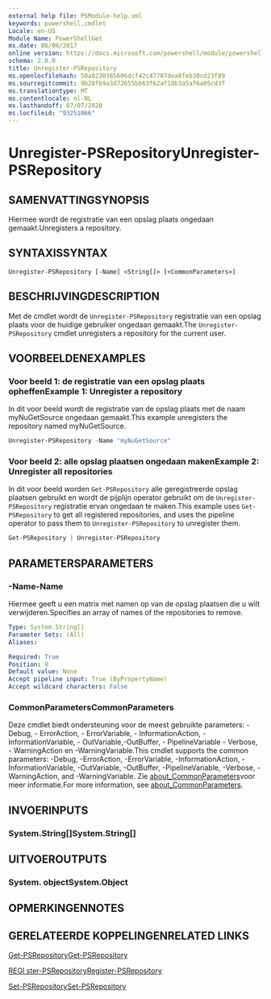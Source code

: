```yaml
---
external help file: PSModule-help.xml
keywords: powershell,cmdlet
Locale: en-US
Module Name: PowerShellGet
ms.date: 06/09/2017
online version: https://docs.microsoft.com/powershell/module/powershellget/unregister-psrepository?view=powershell-6&WT.mc_id=ps-gethelp
schema: 2.0.0
title: Unregister-PSRepository
ms.openlocfilehash: 50a8230385606dcf42c47787dea8feb30cd23f89
ms.sourcegitcommit: 9b28fb9a3d72655bb63f62af18b3a5af6a05cd3f
ms.translationtype: MT
ms.contentlocale: nl-NL
ms.lasthandoff: 07/07/2020
ms.locfileid: "93251066"
---
```

# <span data-ttu-id="b3da2-103">Unregister-PSRepository</span><span class="sxs-lookup"><span data-stu-id="b3da2-103">Unregister-PSRepository</span></span>

## <span data-ttu-id="b3da2-104">SAMENVATTING</span><span class="sxs-lookup"><span data-stu-id="b3da2-104">SYNOPSIS</span></span>
<span data-ttu-id="b3da2-105">Hiermee wordt de registratie van een opslag plaats ongedaan gemaakt.</span><span class="sxs-lookup"><span data-stu-id="b3da2-105">Unregisters a repository.</span></span>

## <span data-ttu-id="b3da2-106">SYNTAXIS</span><span class="sxs-lookup"><span data-stu-id="b3da2-106">SYNTAX</span></span>

```
Unregister-PSRepository [-Name] <String[]> [<CommonParameters>]
```

## <span data-ttu-id="b3da2-107">BESCHRIJVING</span><span class="sxs-lookup"><span data-stu-id="b3da2-107">DESCRIPTION</span></span>

<span data-ttu-id="b3da2-108">Met de cmdlet wordt de `Unregister-PSRepository` registratie van een opslag plaats voor de huidige gebruiker ongedaan gemaakt.</span><span class="sxs-lookup"><span data-stu-id="b3da2-108">The `Unregister-PSRepository` cmdlet unregisters a repository for the current user.</span></span>

## <span data-ttu-id="b3da2-109">VOORBEELDEN</span><span class="sxs-lookup"><span data-stu-id="b3da2-109">EXAMPLES</span></span>

### <span data-ttu-id="b3da2-110">Voor beeld 1: de registratie van een opslag plaats opheffen</span><span class="sxs-lookup"><span data-stu-id="b3da2-110">Example 1: Unregister a repository</span></span>

<span data-ttu-id="b3da2-111">In dit voor beeld wordt de registratie van de opslag plaats met de naam myNuGetSource ongedaan gemaakt.</span><span class="sxs-lookup"><span data-stu-id="b3da2-111">This example unregisters the repository named myNuGetSource.</span></span>

```powershell
Unregister-PSRepository -Name "myNuGetSource"
```

### <span data-ttu-id="b3da2-112">Voor beeld 2: alle opslag plaatsen ongedaan maken</span><span class="sxs-lookup"><span data-stu-id="b3da2-112">Example 2: Unregister all repositories</span></span>

<span data-ttu-id="b3da2-113">In dit voor beeld worden `Get-PSRepository` alle geregistreerde opslag plaatsen gebruikt en wordt de pijplijn operator gebruikt om de `Unregister-PSRepository` registratie ervan ongedaan te maken.</span><span class="sxs-lookup"><span data-stu-id="b3da2-113">This example uses `Get-PSRepository` to get all registered repositories, and uses the pipeline operator to pass them to `Unregister-PSRepository` to unregister them.</span></span>

```powershell
Get-PSRepository | Unregister-PSRepository
```

## <span data-ttu-id="b3da2-114">PARAMETERS</span><span class="sxs-lookup"><span data-stu-id="b3da2-114">PARAMETERS</span></span>

### <span data-ttu-id="b3da2-115">-Name</span><span class="sxs-lookup"><span data-stu-id="b3da2-115">-Name</span></span>

<span data-ttu-id="b3da2-116">Hiermee geeft u een matrix met namen op van de opslag plaatsen die u wilt verwijderen.</span><span class="sxs-lookup"><span data-stu-id="b3da2-116">Specifies an array of names of the repositories to remove.</span></span>

```yaml
Type: System.String[]
Parameter Sets: (All)
Aliases:

Required: True
Position: 0
Default value: None
Accept pipeline input: True (ByPropertyName)
Accept wildcard characters: False
```

### <span data-ttu-id="b3da2-117">CommonParameters</span><span class="sxs-lookup"><span data-stu-id="b3da2-117">CommonParameters</span></span>

<span data-ttu-id="b3da2-118">Deze cmdlet biedt ondersteuning voor de meest gebruikte parameters: -Debug, - ErrorAction, - ErrorVariable, - InformationAction, -InformationVariable, - OutVariable,-OutBuffer, - PipelineVariable - Verbose, - WarningAction en -WarningVariable.</span><span class="sxs-lookup"><span data-stu-id="b3da2-118">This cmdlet supports the common parameters: -Debug, -ErrorAction, -ErrorVariable, -InformationAction, -InformationVariable, -OutVariable, -OutBuffer, -PipelineVariable, -Verbose, -WarningAction, and -WarningVariable.</span></span> <span data-ttu-id="b3da2-119">Zie [about_CommonParameters](https://go.microsoft.com/fwlink/?LinkID=113216)voor meer informatie.</span><span class="sxs-lookup"><span data-stu-id="b3da2-119">For more information, see [about_CommonParameters](https://go.microsoft.com/fwlink/?LinkID=113216).</span></span>

## <span data-ttu-id="b3da2-120">INVOER</span><span class="sxs-lookup"><span data-stu-id="b3da2-120">INPUTS</span></span>

### <span data-ttu-id="b3da2-121">System.String[]</span><span class="sxs-lookup"><span data-stu-id="b3da2-121">System.String[]</span></span>

## <span data-ttu-id="b3da2-122">UITVOER</span><span class="sxs-lookup"><span data-stu-id="b3da2-122">OUTPUTS</span></span>

### <span data-ttu-id="b3da2-123">System. object</span><span class="sxs-lookup"><span data-stu-id="b3da2-123">System.Object</span></span>

## <span data-ttu-id="b3da2-124">OPMERKINGEN</span><span class="sxs-lookup"><span data-stu-id="b3da2-124">NOTES</span></span>

## <span data-ttu-id="b3da2-125">GERELATEERDE KOPPELINGEN</span><span class="sxs-lookup"><span data-stu-id="b3da2-125">RELATED LINKS</span></span>

[<span data-ttu-id="b3da2-126">Get-PSRepository</span><span class="sxs-lookup"><span data-stu-id="b3da2-126">Get-PSRepository</span></span>](Get-PSRepository.md)

[<span data-ttu-id="b3da2-127">REGI ster-PSRepository</span><span class="sxs-lookup"><span data-stu-id="b3da2-127">Register-PSRepository</span></span>](Register-PSRepository.md)

[<span data-ttu-id="b3da2-128">Set-PSRepository</span><span class="sxs-lookup"><span data-stu-id="b3da2-128">Set-PSRepository</span></span>](Set-PSRepository.md)
